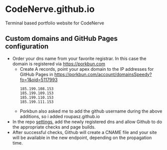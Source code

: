 # CodeNerve.github.io
Terminal based portfolio website for CodeNerve

## Custom domains and GitHub Pages configuration
- Order your dns name from your favorite registrar. In this case the domain is registered via https://porkbun.com
    - Create A records, point your apex domain to the IP addresses for GitHub Pages in https://porkbun.com/account/domainsSpeedy?fo=1&oid=5117993
        ```
        185.199.108.153
        185.199.109.153
        185.199.110.153
        185.199.111.153
        ```
    - Porkbun also asked me to add the github username during the above additions, so i added roupasz.github.io
- In the repo [settings](https://github.com/roupasz/roupasz.github.io/settings/pages), add the newly registered dns and allow Github to do the appropriate checks and page builds.
- After successful checks, Github will create a CNAME file and your site will be available in the new endpoint, depending on the propagation time.